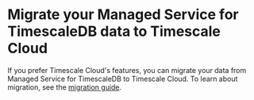 # Migrate your Managed Service for TimescaleDB data to Timescale Cloud

If you prefer Timescale Cloud's features, you can migrate your data from Managed
Service for TimescaleDB to Timescale Cloud. To learn about migration, see the
[migration guide][migration].

[migration]: /cloud/:currentVersion:/migrate-mst-cloud/